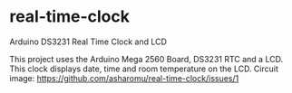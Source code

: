 # real-time-clock
Arduino DS3231 Real Time Clock and LCD

This project uses the Arduino Mega 2560 Board, DS3231 RTC and a LCD. This clock displays date, time and room temperature on the LCD. 
Circuit image:
https://github.com/asharomu/real-time-clock/issues/1
